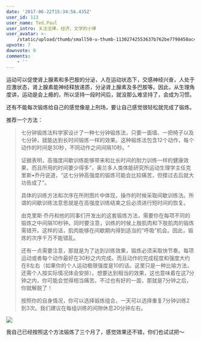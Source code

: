 ```yaml
---
date: '2017-06-22T15:34:56.435Z'
user_id: 113
user_name: Ted.Paul
user_intro: 关注法律，经济，文学的小律
user_avatar: >-
    /static/upload/thumb/small50-u-thumb-11302742553637b762be7798450ac4f45abc80e9326.png
upvote: 7
downvote: 0
comments:
    - ''
---
```


运动可以促使肾上腺素和多巴胺的分泌，人在运动状态下，交感神经兴奋，人处于应激状态，肾上腺素能神经释放递质，分泌肾上腺素及多巴胺等。因此，从生理角度讲，运动是会上瘾的，所以坚持一段时间后，就没那么难坚持了，会成为习惯。  

还有不能每次锻炼给自己的感觉像是上刑场，要让自己感觉很轻松就完成了锻炼。

推荐一个方法：

> 七分钟锻炼法科学家设计了一种七分钟锻炼法，只要一面墙、一把椅子以及七分钟，就能达到长时间锻炼一样的效果。这种锻炼法包含12个动作，每个动作的时间是30秒，不同动作之间间隔10秒。“
> 
> 证据表明，高强度间歇训练能够带来和比长时间的耐力训练一样的健康效果，而且所用的时间要少得多”，奥兰多人类体能研究所运动生理学主任克里斯•乔丹说道，“这七分钟高强度的锻炼可能会比较痛苦，但撑过去后就大功告成了”。
> 
> 具体的训练方法和次序在所附图片中体现，操作的时候采取间歇训练法。所谓的间歇训练法意思就是在高强度训练结束之后必须进行短时间的恢复。
> 
> 由克里斯·乔丹和他的同事们开发出的这套锻炼方法，需要你在每项不同的锻炼之中间隔10秒钟。同时要注意，训练的时候上肢肌肉和下肢肌肉的锻炼需错开。这样的话，肌肉能够在间歇期内得到适当的“呼吸”机会。因此，锻炼的次序千万不能错乱。
> 
> 还有一点需要注意，那就是为了达到训练效果，锻炼必须采取快节奏。每项运动或者每个动作最好在30秒之内完成。而且动作的完成程度和强度大约在8左右（如果你的个人运动极限强度是10的话。这里只是一种比喻方法，还需个人按实际情况体会安排）。想要达到相当的效果，这也意味着在这7分钟之内，你可能会觉得相当痛苦。不过也有好的一面，那就是7分钟之后，你就解脱了！
> 
> 按照你的自身情况，你可以选择锻炼组合，一天可以选择重复7分钟训练2到3次。我们建议在每组训练的间隙休息20分钟左右。

  

![](https://i0.wp.com/www.myhealthbeijing.com/wp-content/uploads/2014/06/Clipboard01.jpg)

  

我自己已经按照这个方法锻炼了三个月了，感觉效果还不错，你们也试试把～
